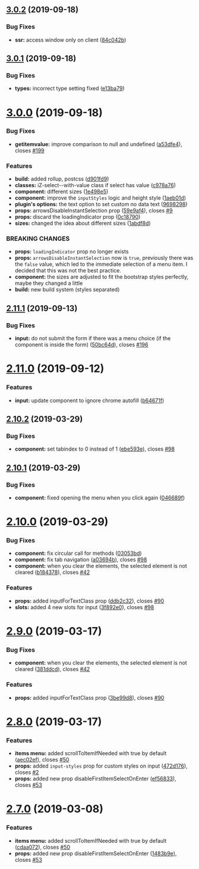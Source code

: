 ## [3.0.2](https://github.com/iliyaZelenko/vue-cool-select/compare/v3.0.1...v3.0.2) (2019-09-18)


### Bug Fixes

* **ssr:** access window only on client ([84c042b](https://github.com/iliyaZelenko/vue-cool-select/commit/84c042b))

## [3.0.1](https://github.com/iliyaZelenko/vue-cool-select/compare/v3.0.0...v3.0.1) (2019-09-18)


### Bug Fixes

* **types:** incorrect type setting fixed ([e13ba79](https://github.com/iliyaZelenko/vue-cool-select/commit/e13ba79))

# [3.0.0](https://github.com/iliyaZelenko/vue-cool-select/compare/v2.11.1...v3.0.0) (2019-09-18)


### Bug Fixes

* **getitemvalue:** improve comparison to null and undefined ([a53dfe4](https://github.com/iliyaZelenko/vue-cool-select/commit/a53dfe4)), closes [#199](https://github.com/iliyaZelenko/vue-cool-select/issues/199)


### Features

* **build:** added rollup, postcss ([d901fd9](https://github.com/iliyaZelenko/vue-cool-select/commit/d901fd9))
* **classes:** iZ-select--with-value class if select has value ([c978a76](https://github.com/iliyaZelenko/vue-cool-select/commit/c978a76))
* **component:** different sizes ([1e498e5](https://github.com/iliyaZelenko/vue-cool-select/commit/1e498e5))
* **component:** improve the `inputStyles` logic and height style ([1aeb01d](https://github.com/iliyaZelenko/vue-cool-select/commit/1aeb01d))
* **plugin's options:** the text option to set custom no data text ([9698298](https://github.com/iliyaZelenko/vue-cool-select/commit/9698298))
* **props:** arrowsDisableInstantSelection prop ([59e9af4](https://github.com/iliyaZelenko/vue-cool-select/commit/59e9af4)), closes [#9](https://github.com/iliyaZelenko/vue-cool-select/issues/9)
* **props:** discard the loadingIndicator prop ([0c18790](https://github.com/iliyaZelenko/vue-cool-select/commit/0c18790))
* **sizes:** changed the idea about different sizes ([1abdf8d](https://github.com/iliyaZelenko/vue-cool-select/commit/1abdf8d))


### BREAKING CHANGES

* **props:** `loadingIndicator` prop no longer exists
* **props:** `arrowsDisableInstantSelection` now is `true`, previously there was the `false` value, which led to the immediate selection of a menu
item. I decided that this was not the best practice.
* **component:** the sizes are adjusted to fit the bootstrap styles perfectly, maybe they changed a
little
* **build:** new build system (styles separated)

## [2.11.1](https://github.com/iliyaZelenko/vue-cool-select/compare/v2.11.0...v2.11.1) (2019-09-13)


### Bug Fixes

* **input:** do not submit the form if there was a menu choice (if the component is inside the form) ([50bc64d](https://github.com/iliyaZelenko/vue-cool-select/commit/50bc64d)), closes [#196](https://github.com/iliyaZelenko/vue-cool-select/issues/196)

# [2.11.0](https://github.com/iliyaZelenko/vue-cool-select/compare/v2.10.2...v2.11.0) (2019-09-12)


### Features

* **input:** update component to ignore chrome autofill ([b64671f](https://github.com/iliyaZelenko/vue-cool-select/commit/b64671f))

## [2.10.2](https://github.com/iliyaZelenko/vue-cool-select/compare/v2.10.1...v2.10.2) (2019-03-29)


### Bug Fixes

* **component:** set tabindex to 0 instead of 1 ([ebe593e](https://github.com/iliyaZelenko/vue-cool-select/commit/ebe593e)), closes [#98](https://github.com/iliyaZelenko/vue-cool-select/issues/98)

## [2.10.1](https://github.com/iliyaZelenko/vue-cool-select/compare/v2.10.0...v2.10.1) (2019-03-29)


### Bug Fixes

* **component:** fixed opening the menu when you click again ([046689f](https://github.com/iliyaZelenko/vue-cool-select/commit/046689f))

# [2.10.0](https://github.com/iliyaZelenko/vue-cool-select/compare/v2.9.0...v2.10.0) (2019-03-29)


### Bug Fixes

* **component:** fix circular call for methods ([03053bd](https://github.com/iliyaZelenko/vue-cool-select/commit/03053bd))
* **component:** fix tab navigation ([a03694b](https://github.com/iliyaZelenko/vue-cool-select/commit/a03694b)), closes [#98](https://github.com/iliyaZelenko/vue-cool-select/issues/98)
* **component:** when you clear the elements, the selected element is not cleared ([b184378](https://github.com/iliyaZelenko/vue-cool-select/commit/b184378)), closes [#42](https://github.com/iliyaZelenko/vue-cool-select/issues/42)


### Features

* **props:** added inputForTextClass prop ([ddb2c32](https://github.com/iliyaZelenko/vue-cool-select/commit/ddb2c32)), closes [#90](https://github.com/iliyaZelenko/vue-cool-select/issues/90)
* **slots:** added 4 new slots for input ([3f892e0](https://github.com/iliyaZelenko/vue-cool-select/commit/3f892e0)), closes [#98](https://github.com/iliyaZelenko/vue-cool-select/issues/98)

# [2.9.0](https://github.com/iliyaZelenko/vue-cool-select/compare/v2.8.0...v2.9.0) (2019-03-17)


### Bug Fixes

* **component:** when you clear the elements, the selected element is not cleared ([381ddcd](https://github.com/iliyaZelenko/vue-cool-select/commit/381ddcd)), closes [#42](https://github.com/iliyaZelenko/vue-cool-select/issues/42)


### Features

* **props:** added inputForTextClass prop ([3be99d8](https://github.com/iliyaZelenko/vue-cool-select/commit/3be99d8)), closes [#90](https://github.com/iliyaZelenko/vue-cool-select/issues/90)

# [2.8.0](https://github.com/iliyaZelenko/vue-cool-select/compare/v2.7.0...v2.8.0) (2019-03-17)


### Features

* **items menu:** added scrollToItemIfNeeded with true by default ([aec02ef](https://github.com/iliyaZelenko/vue-cool-select/commit/aec02ef)), closes [#50](https://github.com/iliyaZelenko/vue-cool-select/issues/50)
* **props:** added `input-styles` prop for custom styles on input ([472d176](https://github.com/iliyaZelenko/vue-cool-select/commit/472d176)), closes [#2](https://github.com/iliyaZelenko/vue-cool-select/issues/2)
* **props:** added new prop disableFirstItemSelectOnEnter ([ef56833](https://github.com/iliyaZelenko/vue-cool-select/commit/ef56833)), closes [#53](https://github.com/iliyaZelenko/vue-cool-select/issues/53)

# [2.7.0](https://github.com/iliyaZelenko/vue-cool-select/compare/v2.6.1...v2.7.0) (2019-03-08)


### Features

* **items menu:** added scrollToItemIfNeeded with true by default ([cdaa072](https://github.com/iliyaZelenko/vue-cool-select/commit/cdaa072)), closes [#50](https://github.com/iliyaZelenko/vue-cool-select/issues/50)
* **props:** added new prop disableFirstItemSelectOnEnter ([1483b9e](https://github.com/iliyaZelenko/vue-cool-select/commit/1483b9e)), closes [#53](https://github.com/iliyaZelenko/vue-cool-select/issues/53)

